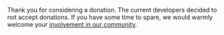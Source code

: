 Thank you for considering a donation. The current developers decided to not
accept donations. If you have some time to spare, we would warmly welcome your
[involvement in our community](/contribute).
